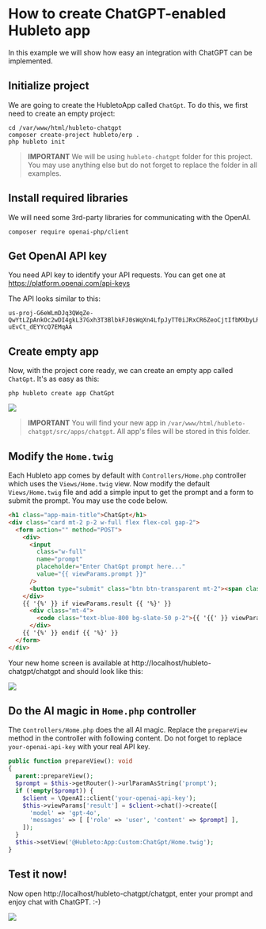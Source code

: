 # How to create ChatGPT-enabled Hubleto app

In this example we will show how easy an integration with ChatGPT can be implemented.

## Initialize project

We are going to create the HubletoApp called `ChatGpt`. To do this, we first need to create an empty project:

```
cd /var/www/html/hubleto-chatgpt
composer create-project hubleto/erp .
php hubleto init
```

> **IMPORTANT** We will be using `hubleto-chatgpt` folder for this project. You may use anything else but do not forget to replace the folder in all examples.

## Install required libraries

We will need some 3rd-party libraries for communicating with the OpenAI.

```
composer require openai-php/client
```

## Get OpenAI API key

You need API key to identify your API requests. You can get one at https://platform.openai.com/api-keys

The API looks similar to this:

```
us-proj-G6eWLmDJq3QWqZe-QwYtLZpAnkOc2wDI4gkL37Gxh3T3BlbkFJ0sWqXn4LfpJyTT0iJRxCR6ZeoCjtIfbMXbyLRjGYYMwY447XZrYAsP2zSV0NjVSZRgUbPkNqgSkx4pjVfYrOo7j-uEvCt_dEYYcQ7EMqAA
```

## Create empty app

Now, with the project core ready, we can create an empty app called `ChatGpt`. It's as easy as this:

```
php hubleto create app ChatGpt
```

<img src="{{ bookRootUrl }}/content/assets/images/hubleto-chatgpt-01.png" />

> **IMPORTANT** You will find your new app in `/var/www/html/hubleto-chatgpt/src/apps/chatgpt`. All app's files will be stored in this folder.

## Modify the `Home.twig`

Each Hubleto app comes by default with `Controllers/Home.php` controller which uses the `Views/Home.twig` view. Now modify the default `Views/Home.twig` file and add a simple input to get the prompt and a form to submit the prompt. You may use the code below.

```html
<h1 class="app-main-title">ChatGpt</h1>
<div class="card mt-2 p-2 w-full flex flex-col gap-2">
  <form action="" method="POST">
    <div>
      <input
        class="w-full"
        name="prompt"
        placeholder="Enter ChatGpt prompt here..."
        value="{{ viewParams.prompt }}"
      />
      <button type="submit" class="btn btn-transparent mt-2"><span class="text">Go, ChatGpt, go!</span></button>
    </div>
    {{ '{%' }} if viewParams.result {{ '%}' }}
      <div class="mt-4">
        <code class="text-blue-800 bg-slate-50 p-2">{{ '{{' }} viewParams.result.choices[0].message.content {{ '}}' }}</code>
      </div>
    {{ '{%' }} endif {{ '%}' }}
  </form>
</div>
```

Your new home screen is available at http://localhost/hubleto-chatgpt/chatgpt and should look like this:

<img src="{{ bookRootUrl }}/content/assets/images/hubleto-chatgpt-02.png" />

## Do the AI magic in `Home.php` controller

The `Controllers/Home.php` does the all AI magic. Replace the `prepareView` method in the controller with following content. Do not forget to replace `your-openai-api-key` with your real API key.

```php
public function prepareView(): void
{
  parent::prepareView();
  $prompt = $this->getRouter()->urlParamAsString('prompt');
  if (!empty($prompt)) {
    $client = \OpenAI::client('your-openai-api-key');
    $this->viewParams['result'] = $client->chat()->create([
      'model' => 'gpt-4o',
      'messages' => [ ['role' => 'user', 'content' => $prompt] ],
    ]);
  }
  $this->setView('@Hubleto:App:Custom:ChatGpt/Home.twig');
}
```

## Test it now!

Now open http://localhost/hubleto-chatgpt/chatgpt, enter your prompt and enjoy chat with ChatGPT. :-)

<img src="{{ bookRootUrl }}/content/assets/images/hubleto-chatgpt-03.png" />
